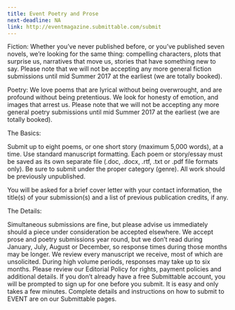 ```yaml
---
title: Event Poetry and Prose
next-deadline: NA
link: http://eventmagazine.submittable.com/submit
---
```


Fiction: Whether you’ve never published before, or you’ve published seven novels, we’re looking for the same thing: compelling characters, plots that surprise us, narratives that move us, stories that have something new to say. Please note that we will not be accepting any more general  fiction submissions until mid Summer 2017 at the earliest (we are totally booked).

Poetry: We love poems that are lyrical without being overwrought, and are profound without being pretentious. We look for honesty of emotion, and images that arrest us. Please note that we will not be accepting any more general poetry submissions until mid Summer 2017 at the earliest (we are totally booked).

The Basics:

Submit up to eight poems, or one short story (maximum 5,000 words), at a time. Use standard manuscript formatting. Each poem or story/essay must be saved as its own separate file (.doc, .docx, .rtf, .txt or .pdf file formats only). Be sure to submit under the proper category (genre). All work should be previously unpublished.

You will be asked for a brief cover letter with your contact information, the title(s) of your submission(s) and a list of previous publication credits, if any.

The Details:

Simultaneous submissions are fine, but please advise us immediately should a piece under consideration be accepted elsewhere.
We accept prose and poetry submissions year round, but we don’t read during January, July, August or December, so response times during those months may be longer.
We review every manuscript we receive, most of which are unsolicited. During high volume periods, responses may take up to six months.
Please review our Editorial Policy for rights, payment policies and additional details.
If you don’t already have a free Submittable account, you will be prompted to sign up for one before you submit. It is easy and only takes a few minutes.
Complete details and instructions on how to submit to EVENT are on our Submittable pages.
